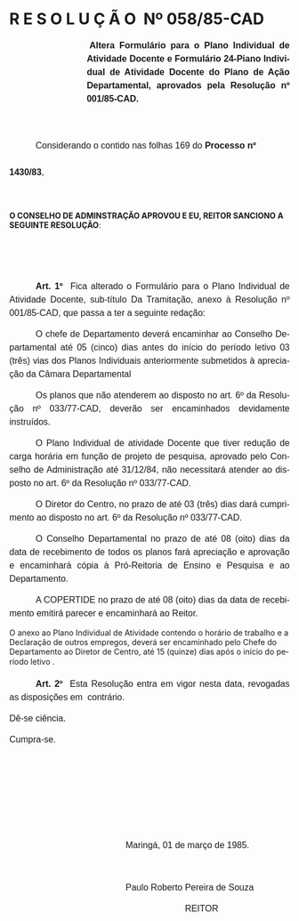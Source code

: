 <body lang=PT-BR style='tab-interval:35.4pt'>

<div class=Section1>

<h1>R E S O L U Ç Ã O<span style="mso-spacerun: yes">  </span>Nº 058/85-CAD</h1>

<p class=MsoNormal style='margin-top:0cm;margin-right:0cm;margin-bottom:36.0pt;
margin-left:104.4pt;text-align:justify;text-indent:3.6pt;line-height:18.0pt'><b><span
style='font-size:12.0pt;mso-bidi-font-size:10.0pt;font-family:Arial'>Altera
Formulário para o Plano Individual de Atividade Docente e Formulário 24-Piano
Individual de Atividade Docente do Plano de Ação Departamental, aprovados pela
Resolução nº 001/85-CAD.<o:p></o:p></span></b></p>

<p class=MsoNormal style='margin-right:3.6pt;text-indent:35.4pt;line-height:
36.0pt'><span style='font-size:12.0pt;mso-bidi-font-size:10.0pt;font-family:
Arial'>Considerando o contido nas folhas 169 do <b>Processo nº 1430/83</b>, <o:p></o:p></span></p>

<p class=MsoBodyTextIndent><![if !supportEmptyParas]>&nbsp;<![endif]><o:p></o:p></p>

<p class=MsoBodyTextIndent><b>O CONSELHO DE ADMINSTRAÇÃO APROVOU E EU, REITOR
SANCIONO A SEGUINTE RESOLUÇÃO</b>:</p>

<p class=MsoNormal style='text-align:justify;line-height:18.0pt'><span
style='font-size:12.0pt;mso-bidi-font-size:10.0pt;font-family:Arial'><![if !supportEmptyParas]>&nbsp;<![endif]><o:p></o:p></span></p>

<p class=MsoNormal style='line-height:18.0pt'><span style='font-size:12.0pt;
mso-bidi-font-size:10.0pt;font-family:Arial'><![if !supportEmptyParas]>&nbsp;<![endif]><o:p></o:p></span></p>

<p class=MsoNormal style='text-align:justify;text-indent:35.4pt;line-height:
18.0pt'><b><span style='font-size:12.0pt;mso-bidi-font-size:10.0pt;font-family:
Arial'>Art. 1º</span></b><span style='font-size:12.0pt;mso-bidi-font-size:10.0pt;
font-family:Arial'><span style="mso-spacerun: yes">  </span>Fica alterado o
Formulário para o Plano Individual de Atividade Docente, sub-título Da
Tramitação, anexo à Resolução nº 001/85-CAD, que passa a ter a seguinte
redação:<o:p></o:p></span></p>

<p class=MsoNormal style='text-align:justify;text-indent:35.4pt;line-height:
18.0pt'><span style='font-size:12.0pt;mso-bidi-font-size:10.0pt;font-family:
Arial'>O chefe de Departamento deverá encaminhar ao Conselho Departamental até
05 (cinco) dias antes do início do período letivo 03 (três) vias dos Planos
Individuais anteriormente submetidos à apreciação da Câmara Departamental<o:p></o:p></span></p>

<p class=MsoNormal style='text-align:justify;text-indent:35.4pt;line-height:
18.0pt'><span style='font-size:12.0pt;mso-bidi-font-size:10.0pt;font-family:
Arial'>Os planos que não atenderem ao disposto no art. 6º da Resolução nº
033/77-CAD, deverão ser encaminhados devidamente instruídos.<o:p></o:p></span></p>

<p class=MsoNormal style='text-align:justify;text-indent:35.4pt;line-height:
18.0pt'><span style='font-size:12.0pt;mso-bidi-font-size:10.0pt;font-family:
Arial'>O Plano Individual de atividade Docente que tiver redução de carga
horária em função de projeto de pesquisa, aprovado pelo Conselho de
Administração até 31/12/84, não necessitará atender ao disposto no art. 6º da
Resolução nº 033/77-CAD.<o:p></o:p></span></p>

<p class=MsoNormal style='text-align:justify;text-indent:35.4pt;line-height:
18.0pt'><span style='font-size:12.0pt;mso-bidi-font-size:10.0pt;font-family:
Arial'>O Diretor do Centro, no prazo de até 03 (três) dias dará cumprimento ao
disposto no art. 6º da Resolução nº 033/77-CAD.<o:p></o:p></span></p>

<p class=MsoNormal style='text-align:justify;text-indent:35.4pt;line-height:
18.0pt'><span style='font-size:12.0pt;mso-bidi-font-size:10.0pt;font-family:
Arial'>O Conselho Departamental no prazo de até 08 (oito) dias da data de
recebimento de todos os planos fará apreciação e aprovação e encaminhará cópia
à Pró-Reitoria de Ensino e Pesquisa e ao Departamento.<o:p></o:p></span></p>

<p class=MsoNormal style='text-align:justify;text-indent:35.4pt;line-height:
18.0pt'><span style='font-size:12.0pt;mso-bidi-font-size:10.0pt;font-family:
Arial'>A COPERTIDE no prazo de até 08 (oito) dias da data de recebimento
emitirá parecer e encaminhará ao Reitor.<o:p></o:p></span></p>

<p class=MsoBodyTextIndent2>O anexo ao Plano Individual de Atividade contendo o
horário de trabalho e a Declaração de outros empregos, deverá ser encaminhado
pelo Chefe do Departamento ao Diretor de Centro, até 15 (quinze) dias após o
início do período letivo .</p>

<p class=MsoNormal style='text-align:justify;text-indent:35.4pt;line-height:
18.0pt'><b><span style='font-size:12.0pt;mso-bidi-font-size:10.0pt;font-family:
Arial'>Art. 2º</span></b><span style='font-size:12.0pt;mso-bidi-font-size:10.0pt;
font-family:Arial'><span style="mso-spacerun: yes">  </span>Esta Resolução
entra em vigor nesta data, revogadas as disposições em<span
style="mso-spacerun: yes">  </span>contrário.<o:p></o:p></span></p>

<p class=MsoNormal style='line-height:18.0pt'><span style='font-size:12.0pt;
mso-bidi-font-size:10.0pt;font-family:Arial'>Dê-se ciência.<o:p></o:p></span></p>

<p class=MsoNormal style='line-height:18.0pt'><span style='font-size:12.0pt;
mso-bidi-font-size:10.0pt;font-family:Arial'>Cumpra-se.<o:p></o:p></span></p>

<p class=MsoNormal style='line-height:18.0pt'><span style='font-size:12.0pt;
mso-bidi-font-size:10.0pt;font-family:Arial'><![if !supportEmptyParas]>&nbsp;<![endif]><o:p></o:p></span></p>

<p class=MsoNormal style='line-height:18.0pt'><span style='font-size:12.0pt;
mso-bidi-font-size:10.0pt;font-family:Arial'><![if !supportEmptyParas]>&nbsp;<![endif]><o:p></o:p></span></p>

<p class=MsoNormal style='line-height:18.0pt'><span style='font-size:12.0pt;
mso-bidi-font-size:10.0pt;font-family:Arial'><![if !supportEmptyParas]>&nbsp;<![endif]><o:p></o:p></span></p>

<p class=MsoNormal style='line-height:18.0pt'><span style='font-size:12.0pt;
mso-bidi-font-size:10.0pt;font-family:Arial'><![if !supportEmptyParas]>&nbsp;<![endif]><o:p></o:p></span></p>

<p class=MsoNormal style='line-height:18.0pt'><span style='font-size:12.0pt;
mso-bidi-font-size:10.0pt;font-family:Arial'><span style='mso-tab-count:4'>                                               </span>Maringá,
01 de março de 1985.<o:p></o:p></span></p>

<p class=MsoNormal style='line-height:18.0pt'><span style='font-size:12.0pt;
mso-bidi-font-size:10.0pt;font-family:Arial'><![if !supportEmptyParas]>&nbsp;<![endif]><o:p></o:p></span></p>

<p class=MsoNormal style='line-height:18.0pt'><span style='font-size:12.0pt;
mso-bidi-font-size:10.0pt;font-family:Arial'><span style='mso-tab-count:3'>                                   </span><span
style="mso-spacerun: yes">       </span><span style='mso-tab-count:1'>     </span>Paulo
Roberto Pereira de Souza<o:p></o:p></span></p>

<p class=MsoNormal style='line-height:18.0pt'><span style='font-size:12.0pt;
mso-bidi-font-size:10.0pt;font-family:Arial'><span style='mso-tab-count:6'>                                                                       </span>REITOR<o:p></o:p></span></p>

<p class=MsoNormal style='line-height:18.0pt'><span style='font-size:12.0pt;
mso-bidi-font-size:10.0pt;font-family:Arial'><![if !supportEmptyParas]>&nbsp;<![endif]><o:p></o:p></span></p>

</div>

</body>
